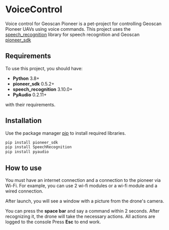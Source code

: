 # VoiceControl
Voice control for Geoscan Pioneer is a pet-project for controlling Geoscan Pioneer UAVs using voice commands.
This project uses the [speech_recognition](https://github.com/Uberi/speech_recognition) library for speech recognition and Geoscan [pioneer_sdk](https://github.com/geoscan/pioneer_sdk)

## Requirements

To use this project, you should have:

* **Python** 3.8+
* **pioneer_sdk**  0.5.2+
* **speech_recognition** 3.10.0+
* **PyAudio** 0.2.11+

with their requirements.

## Installation

Use the package manager [pip](https://pip.pypa.io/en/stable/) to install required libraries.

```bash
pip install pioneer_sdk
pip install SpeechRecognition
pip install pyaudio
```

## How to use

You must have an internet connection and a connection to the pioneer via Wi-Fi. For example, you can use 2 wi-fi modules or a wi-fi module and a wired connection.

After launch, you will see a window with a picture from the drone's camera.

You can press the **space bar** and say a command within 2 seconds.
After recognizing it, the drone will take the necessary actions. All actions are logged to the console
Press **Esc** to end work.
